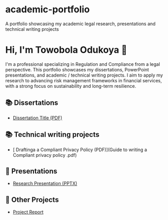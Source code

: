 # academic-portfolio
A portfolio showcasing my academic legal research, presentations and technical writing projects 
# Hi, I'm Towobola Odukoya 👋  

I'm a professional specializing in Regulation and Compliance from a legal perspective. This portfolio showcases my dissertations, PowerPoint presentations, and academic / technical writing projects. I aim to apply my research to advancing risk management frameworks in financial services, with a strong focus on sustainability and long-term resilience.

## 📚 Dissertations
- [Dissertation Title (PDF)](Dissertations/my-dissertation.pdf)
  
## 📚 Technical writing projects
- [ Draftinga a Compliant Privacy Policy (PDF)](Guide to writing a Compliant privacy policy .pdf)

## 🎤 Presentations
- [Research Presentation (PPTX)](Presentations/my-talk.pptx)

## 🔬 Other Projects
- [Project Report](Other-Projects/project-report.pdf)

